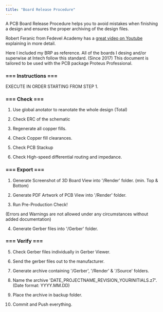 ```yaml
---
title: "Board Release Procedure"
---
```


A PCB Board Release Procedure helps you to avoid mistakes when finishing a design and ensures the proper archiving of the design files.

Robert Feranic from Fedevel Academy has a [great video on Youtube](https://www.youtube.com/watch?v=ZpMvKJzZk90) explaining in more detail.

Here I included my BRP as reference. 
All of the boards I desing and/or superwise at Intech follow this standard. (Since 2017)
This document is tailored to be used with the PCB package Proteus Professional. 

### === Instructions ===

EXECUTE IN ORDER STARTING FROM STEP 1.

### === Check ===

1. Use global anotator to reanotate the whole design (Total)

2. Check ERC of the schematic

3. Regenerate all copper fills.

4. Check Copper fill clearances.

5. Check PCB Stackup

6. Check High-speed differential routing and impedance.


### === Export ===

1. Generate Screenshot of 3D Board View into '/Render' folder. (min. Top & Bottom)

2. Generate PDF Artwork of PCB View into '/Render' folder. 

3. Run Pre-Production Check! 

(Errors and Warnings are not allowed under any circumstances without added documentation)

4. Generate Gerber files into '/Gerber' folder.

### === Verify ===

5. Check Gerber files individually in Gerber Viewer.

6. Send the gerber files out to the manufacturer.

7. Generate archive containing '/Gerber', '/Render' & '/Source' folders.

8. Name the archive 'DATE_PROJECTNAME_REVISION_YOURINITIALS.z7'. (Date format: YYYY.MM.DD)

9. Place the archive in backup folder.

10. Commit and Push everything.
